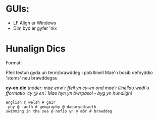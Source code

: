#  GUIs:

* LF Align ar Windows
* Dim byd ar gyfer 'nix


# Hunalign Dics

Format:

Ffeil testun gyda un term/brawddeg i pob llinell
Mae'n bosib defnyddio 'stems' neu brawddegau


**cy-en.dic**
*(noder: mae enw'r ffeil yn cy-en ond mae'r llinellau wedi'u 
fformatio 'cy @ en'. Mae hyn yn bwrpasol - byg yn hunalign)*

```
english @ welsh # gair
-phy @ -aeth # geography @ daearyddiaeth 
swimming in the sea @ nofio yn y môr # brawddeg
```